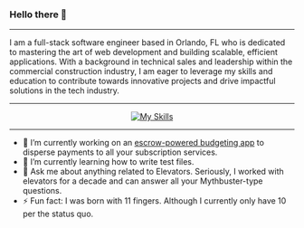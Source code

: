 ### Hello there 👋
---

I am a full-stack software engineer based in Orlando, FL who is dedicated to mastering the art of web development and building scalable, efficient applications. With a background in technical sales and leadership within the commercial construction industry, I am eager to leverage my skills and education to contribute towards innovative projects and drive impactful solutions in the tech industry.

---
<div align="center">

[![My Skills](https://skillicons.dev/icons?perline=7&i=py,flask,js,react,html,css,materialui,postman,git,github,notion,sqlite,vite,vscode)](https://skillicons.dev)

</div>

---
* 🔭 I’m currently working on an [escrow-powered budgeting app](https://github.com/sethspr/SubCycle) to disperse payments to all your subscription services. 
* 🌱 I’m currently learning how to write test files.
* 💬 Ask me about anything related to Elevators. Seriously, I worked with elevators for a decade and can answer all your Mythbuster-type questions. 
* ⚡ Fun fact: I was born with 11 fingers. Although I currently only have 10 per the status quo. 


<!--
**sethspr/sethspr** is a ✨ _special_ ✨ repository because its `README.md` (this file) appears on your GitHub profile.

Here are some ideas to get you started:

- 🔭 I’m currently working on ...
- 🌱 I’m currently learning ...
- 👯 I’m looking to collaborate on ...
- 🤔 I’m looking for help with ...
- 💬 Ask me about ...
- 📫 How to reach me: ...
- 😄 Pronouns: ...
- ⚡ Fun fact: ...
-->
